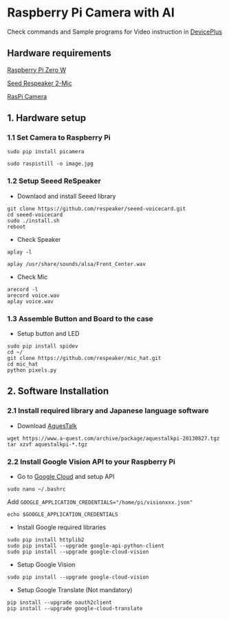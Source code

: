 # Raspberry Pi Camera with AI

Check commands and Sample programs for Video instruction in [DevicePlus](http://deviceplus.jp)

## Hardware requirements

[Raspberry Pi Zero W](https://images-na.ssl-images-amazon.com/images/I/51TQvkcHJOL.jpg)

[Seed Respeaker 2-Mic](https://images-na.ssl-images-amazon.com/images/I/61LUX8fc0xL._SL1024_.jpg)

[RasPi Camera](https://images-na.ssl-images-amazon.com/images/I/41gHGo7BeuL.jpg) 


## 1. Hardware setup

### 1.1 Set Camera to Raspberry Pi

```
sudo pip install picamera

sudo raspistill -o image.jpg
```

### 1.2 Setup Seeed ReSpeaker

- Downlaod and install Seeed library
```
git clone https://github.com/respeaker/seeed-voicecard.git
cd seeed-voicecard
sudo ./install.sh
reboot
```
- Check Speaker
```
aplay -l

aplay /usr/share/sounds/alsa/Front_Center.wav
```
- Check Mic
```
arecord -l
arecord voice.wav
aplay voice.wav
```

### 1.3 Assemble Button and Board to the case

- Setup button and LED
```
sudo pip install spidev
cd ~/
git clone https://github.com/respeaker/mic_hat.git
cd mic_hat
python pixels.py
```


## 2. Software Installation

### 2.1 Install required library and Japanese language software

- Download [AquesTalk](https://www.a-quest.com/products/aquestalkpi.html)
```
wget https://www.a-quest.com/archive/package/aquestalkpi-20130827.tgz
tar xzvf aquestalkpi-*.tgz
```

### 2.2 Install Google Vision API to your Raspberry Pi

- Go to [Google Cloud](https://cloud.google.com) and setup API
```
sudo nano ~/.bashrc
```
Add `GOOGLE_APPLICATION_CREDENTIALS="/home/pi/visionxxx.json"`
```
echo $GOOGLE_APPLICATION_CREDENTIALS
```

- Install Google required libraries
```
sudo pip install httplib2
sudo pip install --upgrade google-api-python-client
sudo pip install --upgrade google-cloud-vision
```

- Setup Google Vision
```
sudo pip install --upgrade google-cloud-vision
```

- Setup Google Translate (Not mandatory)
```
pip install --upgrade oauth2client
pip install --upgrade google-cloud-translate
```
